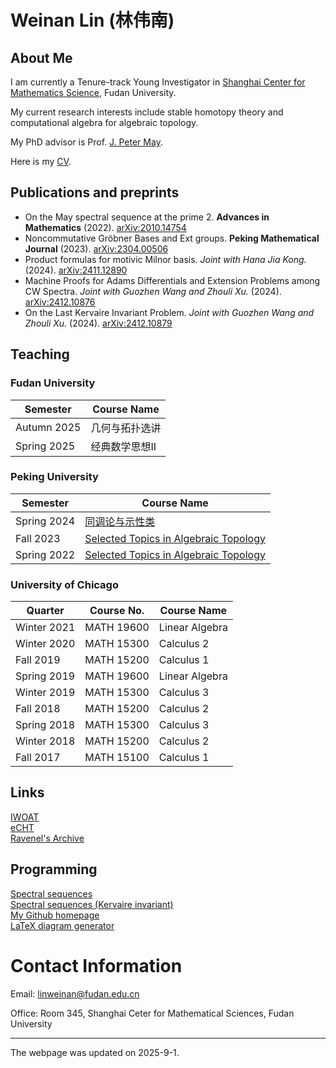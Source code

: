 # Weinan Lin (林伟南) 
## About Me
I am currently a Tenure-track Young Investigator in [Shanghai Center for Mathematics Science](https://scms.fudan.edu.cn/index.htm), Fudan University.

My current research interests include stable homotopy theory and computational algebra for algebraic topology.

My PhD advisor is Prof. [J. Peter May](http://www.math.uchicago.edu/~may/).

Here is my [CV](./assets/pdf/CV_Weinan_Lin.pdf).

## Publications and preprints
* On the May spectral sequence at the prime 2. **Advances in Mathematics** (2022). [arXiv:2010.14754](https://arxiv.org/abs/2010.14754)
* Noncommutative Gröbner Bases and Ext groups. **Peking Mathematical Journal** (2023). [arXiv:2304.00506](https://arxiv.org/abs/2304.00506)
* Product formulas for motivic Milnor basis. *Joint with Hana Jia Kong.* (2024). [arXiv:2411.12890](https://arxiv.org/abs/2411.12890)
* Machine Proofs for Adams Differentials and Extension Problems among CW Spectra. *Joint with Guozhen Wang and Zhouli Xu.* (2024). [arXiv:2412.10876](https://arxiv.org/abs/2412.10876)
* On the Last Kervaire Invariant Problem. *Joint with Guozhen Wang and Zhouli Xu.* (2024). [arXiv:2412.10879](https://arxiv.org/abs/2412.10879)
  
## Teaching
### Fudan University

| Semester | Course Name |
|---|---|
| Autumn 2025 | 几何与拓扑选讲 |
| Spring 2025 | 经典数学思想II |

### Peking University

| Semester | Course Name |
|---|---|
| Spring 2024 | [同调论与示性类](./assets/2024Spring/index.html) |
| Fall 2023 | [Selected Topics in Algebraic Topology](./assets/2023Fall/index.html) |
| Spring 2022 | [Selected Topics in Algebraic Topology](./assets/2022Spring/index.html) |

### University of Chicago

| Quarter | Course No. | Course Name |
|---|---|---|
| Winter 2021 | MATH 19600 | Linear Algebra |
| Winter 2020| MATH 15300 | Calculus 2 |
| Fall 2019 | MATH 15200 | Calculus 1 |
| Spring 2019 | MATH 19600 | Linear Algebra |
| Winter 2019 | MATH 15300 | Calculus 3 |
| Fall 2018 | MATH 15200 | Calculus 2 |
| Spring 2018 | MATH 15300 | Calculus 3 |
| Winter 2018 | MATH 15200 | Calculus 2 |
| Fall 2017 | MATH 15100 | Calculus 1 |


## Links
[IWOAT](https://iwoat.github.io/)<br>
[eCHT](https://s.wayne.edu/echt/)<br>
[Ravenel's Archive](https://people.math.rochester.edu/faculty/doug/papers.html)<br>

## Programming
[Spectral sequences](./ss/index.html)<br>
[Spectral sequences (Kervaire invariant)](./ss/kervaire-49.html)<br>
[My Github homepage](https://github.com/WayneLin92)<br>
[LaTeX diagram generator](./programs/tex_diagrams/index.html)

# Contact Information
Email: linweinan@fudan.edu.cn

Office: Room 345, Shanghai Ceter for Mathematical Sciences, Fudan University


---
The webpage was updated on 2025-9-1.
